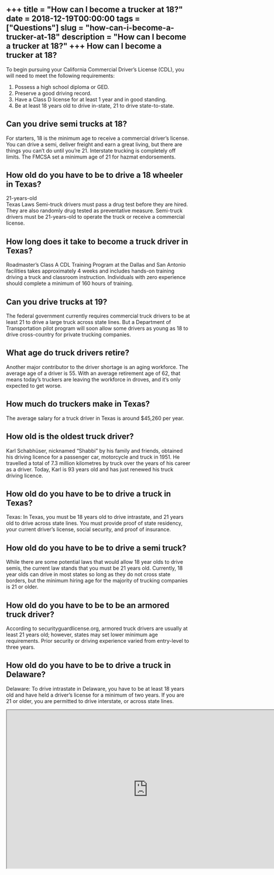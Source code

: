 +++
title = "How can I become a trucker at 18?"
date = 2018-12-19T00:00:00
tags = ["Questions"]
slug = "how-can-i-become-a-trucker-at-18"
description = "How can I become a trucker at 18?"
+++
How can I become a trucker at 18?
---------------------------------

To begin pursuing your California Commercial Driver’s License (CDL), you will need to meet the following requirements:

1. Possess a high school diploma or GED.
2. Preserve a good driving record.
3. Have a Class D license for at least 1 year and in good standing.
4. Be at least 18 years old to drive in-state, 21 to drive state-to-state.

Can you drive semi trucks at 18?
--------------------------------

For starters, 18 is the minimum age to receive a commercial driver’s license. You can drive a semi, deliver freight and earn a great living, but there are things you can’t do until you’re 21. Interstate trucking is completely off limits. The FMCSA set a minimum age of 21 for hazmat endorsements.

How old do you have to be to drive a 18 wheeler in Texas?
---------------------------------------------------------

21-years-old  
Texas Laws Semi-truck drivers must pass a drug test before they are hired. They are also randomly drug tested as preventative measure. Semi-truck drivers must be 21-years-old to operate the truck or receive a commercial license.

How long does it take to become a truck driver in Texas?
--------------------------------------------------------

Roadmaster’s Class A CDL Training Program at the Dallas and San Antonio facilities takes approximately 4 weeks and includes hands-on training driving a truck and classroom instruction. Individuals with zero experience should complete a minimum of 160 hours of training.

Can you drive trucks at 19?
---------------------------

The federal government currently requires commercial truck drivers to be at least 21 to drive a large truck across state lines. But a Department of Transportation pilot program will soon allow some drivers as young as 18 to drive cross-country for private trucking companies.

What age do truck drivers retire?
---------------------------------

Another major contributor to the driver shortage is an aging workforce. The average age of a driver is 55. With an average retirement age of 62, that means today’s truckers are leaving the workforce in droves, and it’s only expected to get worse.

How much do truckers make in Texas?
-----------------------------------

The average salary for a truck driver in Texas is around $45,260 per year.

How old is the oldest truck driver?
-----------------------------------

Karl Schabhüser, nicknamed “Shabbi” by his family and friends, obtained his driving licence for a passenger car, motorcycle and truck in 1951. He travelled a total of 7.3 million kilometres by truck over the years of his career as a driver. Today, Karl is 93 years old and has just renewed his truck driving licence.

How old do you have to be to drive a truck in Texas?
----------------------------------------------------

Texas: In Texas, you must be 18 years old to drive intrastate, and 21 years old to drive across state lines. You must provide proof of state residency, your current driver’s license, social security, and proof of insurance.

How old do you have to be to drive a semi truck?
------------------------------------------------

While there are some potential laws that would allow 18 year olds to drive semis, the current law stands that you must be 21 years old. Currently, 18 year olds can drive in most states so long as they do not cross state borders, but the minimum hiring age for the majority of trucking companies is 21 or older.

How old do you have to be to be an armored truck driver?
--------------------------------------------------------

According to securityguardlicense.org, armored truck drivers are usually at least 21 years old; however, states may set lower minimum age requirements. Prior security or driving experience varied from entry-level to three years.

How old do you have to be to drive a truck in Delaware?
-------------------------------------------------------

Delaware: To drive intrastate in Delaware, you have to be at least 18 years old and have held a driver’s license for a minimum of two years. If you are 21 or older, you are permitted to drive interstate, or across state lines.

<iframe allow="accelerometer; autoplay; clipboard-write; encrypted-media; gyroscope; picture-in-picture" allowfullscreen="" class="__youtube_prefs__  epyt-is-override  no-lazyload" data-no-lazy="1" data-origheight="433" data-origwidth="770" data-skipgform_ajax_framebjll="" height="433" id="_ytid_79759" loading="lazy" src="https://www.youtube.com/embed/ZZ_KXqaywgQ?enablejsapi=1&autoplay=0&cc_load_policy=0&cc_lang_pref=&iv_load_policy=1&loop=0&modestbranding=0&rel=1&fs=1&playsinline=0&autohide=2&theme=dark&color=red&controls=1&" title="YouTube player" width="770"></iframe>